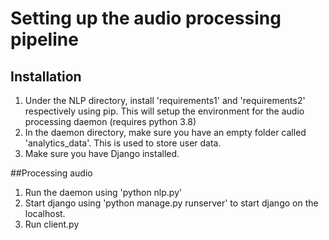 # Setting up the audio processing pipeline

## Installation
1. Under the NLP directory, install 'requirements1' and 'requirements2' respectively using pip. This will setup the environment for the audio processing daemon (requires python 3.8)
2. In the daemon directory, make sure you have an empty folder called 'analytics_data'. This is used to store user data. 
3. Make sure you have Django installed.

##Processing audio
1. Run the daemon using 'python nlp.py'
2. Start django using 'python manage.py runserver' to start django on the localhost.
3. Run client.py 


